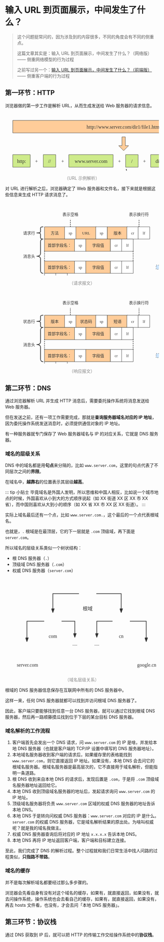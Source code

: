 # 输入 URL 到页面展示，中间发生了什么？

> 这个问题挺常问的，因为涉及到的内容很多，不同的角度会有不同的侧重点。
> 
> 这篇文章其实是：输入 URL 到页面展示，中间发生了什么？（网络版）—— 侧重网络模型的行为过程
> 
> 之前写过另一个：[输入 URL 到页面展示，中间发生了什么？（前端版）](/frontend-knowledge/browser/browser-macro-knowledge/#输入-url-到页面展示) —— 侧重客户端的行为过程

## 第一环节：HTTP

浏览器做的第一步工作是解析 URL，从而生成发送给 Web 服务器的请求信息。

<div style="text-align: center;">
  <svg id="SvgjsSvg1006" width="777.25" height="292" xmlns="http://www.w3.org/2000/svg" version="1.1" xmlns:xlink="http://www.w3.org/1999/xlink" xmlns:svgjs="http://svgjs.com/svgjs"><defs id="SvgjsDefs1007"></defs><g id="SvgjsG1008" transform="translate(25,25)"><path id="SvgjsPath1009" d="M 0 0L 727 0L 727 41L 0 41Z" stroke="rgba(50,50,50,1)" stroke-width="1" fill-opacity="1" fill="#ffcc99"></path><g id="SvgjsG1010"><text id="SvgjsText1011" font-family="微软雅黑" text-anchor="middle" font-size="16px" width="707px" fill="#323232" font-weight="400" align="middle" lineHeight="125%" anchor="middle" family="微软雅黑" size="16px" weight="400" font-style="" opacity="1" y="6.5" transform="rotate(0)"><tspan id="SvgjsTspan1012" dy="20" x="363.5"><tspan id="SvgjsTspan1013" style="text-decoration:;">http://www.server.com/dir1/file1.html</tspan></tspan></text></g></g><g id="SvgjsG1014" transform="translate(25,137)"><path id="SvgjsPath1015" d="M 0 0L 57.25 0L 57.25 41L 0 41Z" stroke="rgba(50,50,50,1)" stroke-width="1" fill-opacity="1" fill="#ceeb8b"></path><g id="SvgjsG1016"><text id="SvgjsText1017" font-family="微软雅黑" text-anchor="middle" font-size="16px" width="38px" fill="#323232" font-weight="400" align="middle" lineHeight="125%" anchor="middle" family="微软雅黑" size="16px" weight="400" font-style="" opacity="1" y="6.5" transform="rotate(0)"><tspan id="SvgjsTspan1018" dy="20" x="29"><tspan id="SvgjsTspan1019" style="text-decoration:;">http:</tspan></tspan></text></g></g><g id="SvgjsG1020" transform="translate(372.25,79)"><path id="SvgjsPath1021" d="M 10.725 0L 21.775000000000002 0L 21.775000000000002 28.75L 32.5 28.75L 16.25 45L 0 28.75L 10.725 28.75L 10.725 0Z" stroke="rgba(50,50,50,1)" stroke-width="1" fill-opacity="1" fill="#ffcc99"></path><g id="SvgjsG1022"><text id="SvgjsText1023" font-family="微软雅黑" text-anchor="middle" font-size="13px" width="46px" fill="#323232" font-weight="400" align="middle" lineHeight="125%" anchor="middle" family="微软雅黑" size="13px" weight="400" font-style="" opacity="1" y="9.625" transform="rotate(0)"></text></g></g><g id="SvgjsG1024" transform="translate(125,137)"><path id="SvgjsPath1025" d="M 0 0L 41 0L 41 41L 0 41Z" stroke="rgba(50,50,50,1)" stroke-width="1" fill-opacity="1" fill="#ceeb8b"></path><g id="SvgjsG1026"><text id="SvgjsText1027" font-family="微软雅黑" text-anchor="middle" font-size="16px" width="21px" fill="#323232" font-weight="400" align="middle" lineHeight="125%" anchor="middle" family="微软雅黑" size="16px" weight="400" font-style="" opacity="1" y="6.5" transform="rotate(0)"><tspan id="SvgjsTspan1028" dy="20" x="20.5"><tspan id="SvgjsTspan1029" style="text-decoration:;">//</tspan></tspan></text></g></g><g id="SvgjsG1030" transform="translate(82.25,137)"><path id="SvgjsPath1031" d="M 0 0L 40.5 0L 40.5 41L 0 41Z" stroke="none" fill="none"></path><g id="SvgjsG1032"><text id="SvgjsText1033" font-family="微软雅黑" text-anchor="middle" font-size="16px" width="41px" fill="#323232" font-weight="400" align="middle" lineHeight="125%" anchor="middle" family="微软雅黑" size="16px" weight="400" font-style="" opacity="1" y="6.5" transform="rotate(0)"><tspan id="SvgjsTspan1034" dy="20" x="20.5"><tspan id="SvgjsTspan1035" style="text-decoration:;">+</tspan></tspan></text></g></g><g id="SvgjsG1036" transform="translate(168.25,137)"><path id="SvgjsPath1037" d="M 0 0L 40.5 0L 40.5 41L 0 41Z" stroke="none" fill="none"></path><g id="SvgjsG1038"><text id="SvgjsText1039" font-family="微软雅黑" text-anchor="middle" font-size="16px" width="41px" fill="#323232" font-weight="400" align="middle" lineHeight="125%" anchor="middle" family="微软雅黑" size="16px" weight="400" font-style="" opacity="1" y="6.5" transform="rotate(0)"><tspan id="SvgjsTspan1040" dy="20" x="20.5"><tspan id="SvgjsTspan1041" style="text-decoration:;">+</tspan></tspan></text></g></g><g id="SvgjsG1042" transform="translate(208.75,137)"><path id="SvgjsPath1043" d="M 0 0L 145.25 0L 145.25 41L 0 41Z" stroke="rgba(50,50,50,1)" stroke-width="1" fill-opacity="1" fill="#ceeb8b"></path><g id="SvgjsG1044"><text id="SvgjsText1045" font-family="微软雅黑" text-anchor="middle" font-size="16px" width="126px" fill="#323232" font-weight="400" align="middle" lineHeight="125%" anchor="middle" family="微软雅黑" size="16px" weight="400" font-style="" opacity="1" y="6.5" transform="rotate(0)"><tspan id="SvgjsTspan1046" dy="20" x="73"><tspan id="SvgjsTspan1047" style="text-decoration:;">www.server.com</tspan></tspan></text></g></g><g id="SvgjsG1048" transform="translate(354.25,137)"><path id="SvgjsPath1049" d="M 0 0L 40.5 0L 40.5 41L 0 41Z" stroke="none" fill="none"></path><g id="SvgjsG1050"><text id="SvgjsText1051" font-family="微软雅黑" text-anchor="middle" font-size="16px" width="41px" fill="#323232" font-weight="400" align="middle" lineHeight="125%" anchor="middle" family="微软雅黑" size="16px" weight="400" font-style="" opacity="1" y="6.5" transform="rotate(0)"><tspan id="SvgjsTspan1052" dy="20" x="20.5"><tspan id="SvgjsTspan1053" style="text-decoration:;">+</tspan></tspan></text></g></g><g id="SvgjsG1054" transform="translate(395,137)"><path id="SvgjsPath1055" d="M 0 0L 41 0L 41 41L 0 41Z" stroke="rgba(50,50,50,1)" stroke-width="1" fill-opacity="1" fill="#ceeb8b"></path><g id="SvgjsG1056"><text id="SvgjsText1057" font-family="微软雅黑" text-anchor="middle" font-size="16px" width="21px" fill="#323232" font-weight="400" align="middle" lineHeight="125%" anchor="middle" family="微软雅黑" size="16px" weight="400" font-style="" opacity="1" y="6.5" transform="rotate(0)"><tspan id="SvgjsTspan1058" dy="20" x="20.5"><tspan id="SvgjsTspan1059" style="text-decoration:;">/</tspan></tspan></text></g></g><g id="SvgjsG1060" transform="translate(436.25,137)"><path id="SvgjsPath1061" d="M 0 0L 40.5 0L 40.5 41L 0 41Z" stroke="none" fill="none"></path><g id="SvgjsG1062"><text id="SvgjsText1063" font-family="微软雅黑" text-anchor="middle" font-size="16px" width="41px" fill="#323232" font-weight="400" align="middle" lineHeight="125%" anchor="middle" family="微软雅黑" size="16px" weight="400" font-style="" opacity="1" y="6.5" transform="rotate(0)"><tspan id="SvgjsTspan1064" dy="20" x="20.5"><tspan id="SvgjsTspan1065" style="text-decoration:;">+</tspan></tspan></text></g></g><g id="SvgjsG1066" transform="translate(477,137)"><path id="SvgjsPath1067" d="M 0 0L 57.25 0L 57.25 41L 0 41Z" stroke="rgba(50,50,50,1)" stroke-width="1" fill-opacity="1" fill="#ceeb8b"></path><g id="SvgjsG1068"><text id="SvgjsText1069" font-family="微软雅黑" text-anchor="middle" font-size="16px" width="38px" fill="#323232" font-weight="400" align="middle" lineHeight="125%" anchor="middle" family="微软雅黑" size="16px" weight="400" font-style="" opacity="1" y="6.5" transform="rotate(0)"><tspan id="SvgjsTspan1070" dy="20" x="29"><tspan id="SvgjsTspan1071" style="text-decoration:;">dir1</tspan></tspan></text></g></g><g id="SvgjsG1072" transform="translate(534.5,137)"><path id="SvgjsPath1073" d="M 0 0L 40.5 0L 40.5 41L 0 41Z" stroke="none" fill="none"></path><g id="SvgjsG1074"><text id="SvgjsText1075" font-family="微软雅黑" text-anchor="middle" font-size="16px" width="41px" fill="#323232" font-weight="400" align="middle" lineHeight="125%" anchor="middle" family="微软雅黑" size="16px" weight="400" font-style="" opacity="1" y="6.5" transform="rotate(0)"><tspan id="SvgjsTspan1076" dy="20" x="20.5"><tspan id="SvgjsTspan1077" style="text-decoration:;">+</tspan></tspan></text></g></g><g id="SvgjsG1078" transform="translate(575.25,137)"><path id="SvgjsPath1079" d="M 0 0L 41 0L 41 41L 0 41Z" stroke="rgba(50,50,50,1)" stroke-width="1" fill-opacity="1" fill="#ceeb8b"></path><g id="SvgjsG1080"><text id="SvgjsText1081" font-family="微软雅黑" text-anchor="middle" font-size="16px" width="21px" fill="#323232" font-weight="400" align="middle" lineHeight="125%" anchor="middle" family="微软雅黑" size="16px" weight="400" font-style="" opacity="1" y="6.5" transform="rotate(0)"><tspan id="SvgjsTspan1082" dy="20" x="20.5"><tspan id="SvgjsTspan1083" style="text-decoration:;">/</tspan></tspan></text></g></g><g id="SvgjsG1084" transform="translate(616.5,137)"><path id="SvgjsPath1085" d="M 0 0L 40.5 0L 40.5 41L 0 41Z" stroke="none" fill="none"></path><g id="SvgjsG1086"><text id="SvgjsText1087" font-family="微软雅黑" text-anchor="middle" font-size="16px" width="41px" fill="#323232" font-weight="400" align="middle" lineHeight="125%" anchor="middle" family="微软雅黑" size="16px" weight="400" font-style="" opacity="1" y="6.5" transform="rotate(0)"><tspan id="SvgjsTspan1088" dy="20" x="20.5"><tspan id="SvgjsTspan1089" style="text-decoration:;">+</tspan></tspan></text></g></g><g id="SvgjsG1090" transform="translate(657.25,137)"><path id="SvgjsPath1091" d="M 0 0L 94.75 0L 94.75 41L 0 41Z" stroke="rgba(50,50,50,1)" stroke-width="1" fill-opacity="1" fill="#ceeb8b"></path><g id="SvgjsG1092"><text id="SvgjsText1093" font-family="微软雅黑" text-anchor="middle" font-size="16px" width="75px" fill="#323232" font-weight="400" align="middle" lineHeight="125%" anchor="middle" family="微软雅黑" size="16px" weight="400" font-style="" opacity="1" y="6.5" transform="rotate(0)"><tspan id="SvgjsTspan1094" dy="20" x="47.5"><tspan id="SvgjsTspan1095" style="text-decoration:;">file1.html</tspan></tspan></text></g></g><g id="SvgjsG1096" transform="matrix(6.123233995736766e-17,1,-1,6.123233995736766e-17,752,184)"><path id="SvgjsPath1097" d="M 0 355Q 8.3 355 8.3 346L 8.3 186.5Q 8.3 177.5 22 177.5Q 8.3 177.5 8.3 168.5L 8.3 9Q 8.3 0 0 0" stroke="rgba(50,50,50,1)" stroke-width="2" fill="none"></path><path id="SvgjsPath1098" d="M 0 0L 83 0L 83 355L 0 355Z" stroke="none" fill="none"></path><g id="SvgjsG1099"><text id="SvgjsText1100" font-family="微软雅黑" text-anchor="start" font-size="13px" width="56px" fill="#323232" font-weight="400" align="middle" lineHeight="125%" anchor="start" family="微软雅黑" size="13px" weight="400" font-style="" opacity="1" y="166.875" transform="rotate(0)"></text></g></g><g id="SvgjsG1101" transform="translate(466,201)"><path id="SvgjsPath1102" d="M 0 0L 218 0L 218 45L 0 45Z" stroke="none" fill="none"></path><g id="SvgjsG1103"><text id="SvgjsText1104" font-family="微软雅黑" text-anchor="middle" font-size="16px" width="218px" fill="#323232" font-weight="400" align="middle" lineHeight="125%" anchor="middle" family="微软雅黑" size="16px" weight="400" font-style="" opacity="1" y="8.5" transform="rotate(0)"><tspan id="SvgjsTspan1105" dy="20" x="109"><tspan id="SvgjsTspan1106" style="text-decoration:;">表示数据源（文件）的路径名</tspan></tspan></text></g></g></svg>
  <p style="text-align: center; color: #888;">（URL 示例解析）</p>
</div>

对 URL 进行解析之后，浏览器确定了 Web 服务器和文件名，接下来就是根据这些信息来生成 HTTP 请求消息了。

<div style="text-align: center;">
  <svg id="SvgjsSvg1107" width="834" height="398" xmlns="http://www.w3.org/2000/svg" version="1.1" xmlns:xlink="http://www.w3.org/1999/xlink" xmlns:svgjs="http://svgjs.com/svgjs"><defs id="SvgjsDefs1108"></defs><g id="SvgjsG1109" transform="translate(129,82)"><path id="SvgjsPath1110" d="M 0 0L 67 0L 67 40L 0 40Z" stroke="rgba(50,50,50,1)" stroke-width="1" fill-opacity="1" fill="#ffcc99"></path><g id="SvgjsG1111"><text id="SvgjsText1112" font-family="微软雅黑" text-anchor="middle" font-size="13px" width="47px" fill="#323232" font-weight="400" align="middle" lineHeight="125%" anchor="middle" family="微软雅黑" size="13px" weight="400" font-style="" opacity="1" y="9.375" transform="rotate(0)"><tspan id="SvgjsTspan1113" dy="16" x="33.5"><tspan id="SvgjsTspan1114" style="text-decoration:;">方法</tspan></tspan></text></g></g><g id="SvgjsG1115" transform="translate(195,82)"><path id="SvgjsPath1116" d="M 0 0L 38 0L 38 40L 0 40Z" stroke="rgba(50,50,50,1)" stroke-width="1" fill-opacity="1" fill="#ffffff"></path><g id="SvgjsG1117"><text id="SvgjsText1118" font-family="微软雅黑" text-anchor="middle" font-size="13px" width="18px" fill="#323232" font-weight="400" align="middle" lineHeight="125%" anchor="middle" family="微软雅黑" size="13px" weight="400" font-style="" opacity="1" y="9.375" transform="rotate(0)"><tspan id="SvgjsTspan1119" dy="16" x="19"><tspan id="SvgjsTspan1120" style="text-decoration:;">sp</tspan></tspan></text></g></g><g id="SvgjsG1121" transform="translate(232,82)"><path id="SvgjsPath1122" d="M 0 0L 67 0L 67 40L 0 40Z" stroke="rgba(50,50,50,1)" stroke-width="1" fill-opacity="1" fill="#ffcc99"></path><g id="SvgjsG1123"><text id="SvgjsText1124" font-family="微软雅黑" text-anchor="middle" font-size="13px" width="47px" fill="#323232" font-weight="400" align="middle" lineHeight="125%" anchor="middle" family="微软雅黑" size="13px" weight="400" font-style="" opacity="1" y="9.375" transform="rotate(0)"><tspan id="SvgjsTspan1125" dy="16" x="33.5"><tspan id="SvgjsTspan1126" style="text-decoration:;">URL</tspan></tspan></text></g></g><g id="SvgjsG1127" transform="translate(297,82)"><path id="SvgjsPath1128" d="M 0 0L 38 0L 38 40L 0 40Z" stroke="rgba(50,50,50,1)" stroke-width="1" fill-opacity="1" fill="#ffffff"></path><g id="SvgjsG1129"><text id="SvgjsText1130" font-family="微软雅黑" text-anchor="middle" font-size="13px" width="18px" fill="#323232" font-weight="400" align="middle" lineHeight="125%" anchor="middle" family="微软雅黑" size="13px" weight="400" font-style="" opacity="1" y="9.375" transform="rotate(0)"><tspan id="SvgjsTspan1131" dy="16" x="19"><tspan id="SvgjsTspan1132" style="text-decoration:;">sp</tspan></tspan></text></g></g><g id="SvgjsG1133" transform="translate(335,82)"><path id="SvgjsPath1134" d="M 0 0L 67 0L 67 40L 0 40Z" stroke="rgba(50,50,50,1)" stroke-width="1" fill-opacity="1" fill="#ffcc99"></path><g id="SvgjsG1135"><text id="SvgjsText1136" font-family="微软雅黑" text-anchor="middle" font-size="13px" width="47px" fill="#323232" font-weight="400" align="middle" lineHeight="125%" anchor="middle" family="微软雅黑" size="13px" weight="400" font-style="" opacity="1" y="9.375" transform="rotate(0)"><tspan id="SvgjsTspan1137" dy="16" x="33.5"><tspan id="SvgjsTspan1138" style="text-decoration:;">版本</tspan></tspan></text></g></g><g id="SvgjsG1139" transform="translate(399,82)"><path id="SvgjsPath1140" d="M 0 0L 38 0L 38 40L 0 40Z" stroke="rgba(50,50,50,1)" stroke-width="1" fill-opacity="1" fill="#ffffff"></path><g id="SvgjsG1141"><text id="SvgjsText1142" font-family="微软雅黑" text-anchor="middle" font-size="13px" width="18px" fill="#323232" font-weight="400" align="middle" lineHeight="125%" anchor="middle" family="微软雅黑" size="13px" weight="400" font-style="" opacity="1" y="9.375" transform="rotate(0)"><tspan id="SvgjsTspan1143" dy="16" x="19"><tspan id="SvgjsTspan1144" style="text-decoration:;">cr</tspan></tspan></text></g></g><g id="SvgjsG1145" transform="translate(436,82)"><path id="SvgjsPath1146" d="M 0 0L 38 0L 38 40L 0 40Z" stroke="rgba(50,50,50,1)" stroke-width="1" fill-opacity="1" fill="#ffffff"></path><g id="SvgjsG1147"><text id="SvgjsText1148" font-family="微软雅黑" text-anchor="middle" font-size="13px" width="18px" fill="#323232" font-weight="400" align="middle" lineHeight="125%" anchor="middle" family="微软雅黑" size="13px" weight="400" font-style="" opacity="1" y="9.375" transform="rotate(0)"><tspan id="SvgjsTspan1149" dy="16" x="19"><tspan id="SvgjsTspan1150" style="text-decoration:;">lf</tspan></tspan></text></g></g><g id="SvgjsG1151" transform="translate(177.5,25)"><path id="SvgjsPath1152" d="M 0 0L 73 0L 73 31L 0 31Z" stroke="none" fill="none"></path><g id="SvgjsG1153"><text id="SvgjsText1154" font-family="微软雅黑" text-anchor="middle" font-size="13px" width="73px" fill="#323232" font-weight="400" align="middle" lineHeight="125%" anchor="middle" family="微软雅黑" size="13px" weight="400" font-style="" opacity="1" y="4.875" transform="rotate(0)"><tspan id="SvgjsTspan1155" dy="16" x="36.5"><tspan id="SvgjsTspan1156" style="text-decoration:;">表示空格</tspan></tspan></text></g></g><g id="SvgjsG1157"><path id="SvgjsPath1158" d="M214 81.5L214 69L214 69L214 57" stroke-dasharray="3,3" stroke="#323232" stroke-width="2" fill="none"></path></g><g id="SvgjsG1159" transform="translate(402,25)"><path id="SvgjsPath1160" d="M 0 0L 73 0L 73 31L 0 31Z" stroke="none" fill="none"></path><g id="SvgjsG1161"><text id="SvgjsText1162" font-family="微软雅黑" text-anchor="middle" font-size="13px" width="73px" fill="#323232" font-weight="400" align="middle" lineHeight="125%" anchor="middle" family="微软雅黑" size="13px" weight="400" font-style="" opacity="1" y="4.875" transform="rotate(0)"><tspan id="SvgjsTspan1163" dy="16" x="36.5"><tspan id="SvgjsTspan1164" style="text-decoration:;">表示换行符</tspan></tspan></text></g></g><g id="SvgjsG1165"><path id="SvgjsPath1166" d="M438.86788218175525 81.59576022144496L438.86788218175525 69.04788011072247L438.86788218175525 69.04788011072247L438.86788218175525 57" stroke-dasharray="3,3" stroke="#323232" stroke-width="2" fill="none"></path></g><g id="SvgjsG1167" transform="translate(129,122)"><path id="SvgjsPath1168" d="M 0 0L 99 0L 99 40L 0 40Z" stroke="rgba(50,50,50,1)" stroke-width="1" fill-opacity="1" fill="#ffcc99"></path><g id="SvgjsG1169"><text id="SvgjsText1170" font-family="微软雅黑" text-anchor="middle" font-size="13px" width="79px" fill="#323232" font-weight="400" align="middle" lineHeight="125%" anchor="middle" family="微软雅黑" size="13px" weight="400" font-style="" opacity="1" y="9.375" transform="rotate(0)"><tspan id="SvgjsTspan1171" dy="16" x="49.5"><tspan id="SvgjsTspan1172" style="text-decoration:;">首部字段名：</tspan></tspan></text></g></g><g id="SvgjsG1173" transform="translate(227.5,122)"><path id="SvgjsPath1174" d="M 0 0L 38 0L 38 40L 0 40Z" stroke="rgba(50,50,50,1)" stroke-width="1" fill-opacity="1" fill="#ffffff"></path><g id="SvgjsG1175"><text id="SvgjsText1176" font-family="微软雅黑" text-anchor="middle" font-size="13px" width="18px" fill="#323232" font-weight="400" align="middle" lineHeight="125%" anchor="middle" family="微软雅黑" size="13px" weight="400" font-style="" opacity="1" y="9.375" transform="rotate(0)"><tspan id="SvgjsTspan1177" dy="16" x="19"><tspan id="SvgjsTspan1178" style="text-decoration:;">sp</tspan></tspan></text></g></g><g id="SvgjsG1179" transform="translate(264.5,122)"><path id="SvgjsPath1180" d="M 0 0L 80.5 0L 80.5 40L 0 40Z" stroke="rgba(50,50,50,1)" stroke-width="1" fill-opacity="1" fill="#ffcc99"></path><g id="SvgjsG1181"><text id="SvgjsText1182" font-family="微软雅黑" text-anchor="middle" font-size="13px" width="61px" fill="#323232" font-weight="400" align="middle" lineHeight="125%" anchor="middle" family="微软雅黑" size="13px" weight="400" font-style="" opacity="1" y="9.375" transform="rotate(0)"><tspan id="SvgjsTspan1183" dy="16" x="40.5"><tspan id="SvgjsTspan1184" style="text-decoration:;">字段值</tspan></tspan></text></g></g><g id="SvgjsG1185" transform="translate(345,122)"><path id="SvgjsPath1186" d="M 0 0L 38 0L 38 40L 0 40Z" stroke="rgba(50,50,50,1)" stroke-width="1" fill-opacity="1" fill="#ffffff"></path><g id="SvgjsG1187"><text id="SvgjsText1188" font-family="微软雅黑" text-anchor="middle" font-size="13px" width="18px" fill="#323232" font-weight="400" align="middle" lineHeight="125%" anchor="middle" family="微软雅黑" size="13px" weight="400" font-style="" opacity="1" y="9.375" transform="rotate(0)"><tspan id="SvgjsTspan1189" dy="16" x="19"><tspan id="SvgjsTspan1190" style="text-decoration:;">cr</tspan></tspan></text></g></g><g id="SvgjsG1191" transform="translate(382,122)"><path id="SvgjsPath1192" d="M 0 0L 38 0L 38 40L 0 40Z" stroke="rgba(50,50,50,1)" stroke-width="1" fill-opacity="1" fill="#ffffff"></path><g id="SvgjsG1193"><text id="SvgjsText1194" font-family="微软雅黑" text-anchor="middle" font-size="13px" width="18px" fill="#323232" font-weight="400" align="middle" lineHeight="125%" anchor="middle" family="微软雅黑" size="13px" weight="400" font-style="" opacity="1" y="9.375" transform="rotate(0)"><tspan id="SvgjsTspan1195" dy="16" x="19"><tspan id="SvgjsTspan1196" style="text-decoration:;">lf</tspan></tspan></text></g></g><g id="SvgjsG1197" transform="translate(129,194)"><path id="SvgjsPath1198" d="M 0 0L 99 0L 99 40L 0 40Z" stroke="rgba(50,50,50,1)" stroke-width="1" fill-opacity="1" fill="#ffcc99"></path><g id="SvgjsG1199"><text id="SvgjsText1200" font-family="微软雅黑" text-anchor="middle" font-size="13px" width="79px" fill="#323232" font-weight="400" align="middle" lineHeight="125%" anchor="middle" family="微软雅黑" size="13px" weight="400" font-style="" opacity="1" y="9.375" transform="rotate(0)"><tspan id="SvgjsTspan1201" dy="16" x="49.5"><tspan id="SvgjsTspan1202" style="text-decoration:;">首部字段名：</tspan></tspan></text></g></g><g id="SvgjsG1203" transform="translate(227.5,194)"><path id="SvgjsPath1204" d="M 0 0L 38 0L 38 40L 0 40Z" stroke="rgba(50,50,50,1)" stroke-width="1" fill-opacity="1" fill="#ffffff"></path><g id="SvgjsG1205"><text id="SvgjsText1206" font-family="微软雅黑" text-anchor="middle" font-size="13px" width="18px" fill="#323232" font-weight="400" align="middle" lineHeight="125%" anchor="middle" family="微软雅黑" size="13px" weight="400" font-style="" opacity="1" y="9.375" transform="rotate(0)"><tspan id="SvgjsTspan1207" dy="16" x="19"><tspan id="SvgjsTspan1208" style="text-decoration:;">sp</tspan></tspan></text></g></g><g id="SvgjsG1209" transform="translate(264.5,194)"><path id="SvgjsPath1210" d="M 0 0L 80.5 0L 80.5 40L 0 40Z" stroke="rgba(50,50,50,1)" stroke-width="1" fill-opacity="1" fill="#ffcc99"></path><g id="SvgjsG1211"><text id="SvgjsText1212" font-family="微软雅黑" text-anchor="middle" font-size="13px" width="61px" fill="#323232" font-weight="400" align="middle" lineHeight="125%" anchor="middle" family="微软雅黑" size="13px" weight="400" font-style="" opacity="1" y="9.375" transform="rotate(0)"><tspan id="SvgjsTspan1213" dy="16" x="40.5"><tspan id="SvgjsTspan1214" style="text-decoration:;">字段值</tspan></tspan></text></g></g><g id="SvgjsG1215" transform="translate(345,194)"><path id="SvgjsPath1216" d="M 0 0L 38 0L 38 40L 0 40Z" stroke="rgba(50,50,50,1)" stroke-width="1" fill-opacity="1" fill="#ffffff"></path><g id="SvgjsG1217"><text id="SvgjsText1218" font-family="微软雅黑" text-anchor="middle" font-size="13px" width="18px" fill="#323232" font-weight="400" align="middle" lineHeight="125%" anchor="middle" family="微软雅黑" size="13px" weight="400" font-style="" opacity="1" y="9.375" transform="rotate(0)"><tspan id="SvgjsTspan1219" dy="16" x="19"><tspan id="SvgjsTspan1220" style="text-decoration:;">cr</tspan></tspan></text></g></g><g id="SvgjsG1221" transform="translate(382,194)"><path id="SvgjsPath1222" d="M 0 0L 38 0L 38 40L 0 40Z" stroke="rgba(50,50,50,1)" stroke-width="1" fill-opacity="1" fill="#ffffff"></path><g id="SvgjsG1223"><text id="SvgjsText1224" font-family="微软雅黑" text-anchor="middle" font-size="13px" width="18px" fill="#323232" font-weight="400" align="middle" lineHeight="125%" anchor="middle" family="微软雅黑" size="13px" weight="400" font-style="" opacity="1" y="9.375" transform="rotate(0)"><tspan id="SvgjsTspan1225" dy="16" x="19"><tspan id="SvgjsTspan1226" style="text-decoration:;">lf</tspan></tspan></text></g></g><g id="SvgjsG1227"><path id="SvgjsPath1228" d="M129.26785478522208 160.78107663889006L129.26785478522208 194.7943057454042" stroke-dasharray="3,3" stroke="#323232" stroke-width="2" fill="none"></path></g><g id="SvgjsG1229"><path id="SvgjsPath1230" d="M419.5857864376269 161.0857864376269L419.5857864376269 193.9226182617407" stroke-dasharray="3,3" stroke="#323232" stroke-width="2" fill="none"></path></g><g id="SvgjsG1231" transform="translate(129,234)"><path id="SvgjsPath1232" d="M 0 0L 38 0L 38 40L 0 40Z" stroke="rgba(50,50,50,1)" stroke-width="1" fill-opacity="1" fill="#ffffff"></path><g id="SvgjsG1233"><text id="SvgjsText1234" font-family="微软雅黑" text-anchor="middle" font-size="13px" width="18px" fill="#323232" font-weight="400" align="middle" lineHeight="125%" anchor="middle" family="微软雅黑" size="13px" weight="400" font-style="" opacity="1" y="9.375" transform="rotate(0)"><tspan id="SvgjsTspan1235" dy="16" x="19"><tspan id="SvgjsTspan1236" style="text-decoration:;">cr</tspan></tspan></text></g></g><g id="SvgjsG1237" transform="translate(166,234)"><path id="SvgjsPath1238" d="M 0 0L 38 0L 38 40L 0 40Z" stroke="rgba(50,50,50,1)" stroke-width="1" fill-opacity="1" fill="#ffffff"></path><g id="SvgjsG1239"><text id="SvgjsText1240" font-family="微软雅黑" text-anchor="middle" font-size="13px" width="18px" fill="#323232" font-weight="400" align="middle" lineHeight="125%" anchor="middle" family="微软雅黑" size="13px" weight="400" font-style="" opacity="1" y="9.375" transform="rotate(0)"><tspan id="SvgjsTspan1241" dy="16" x="19"><tspan id="SvgjsTspan1242" style="text-decoration:;">lf</tspan></tspan></text></g></g><g id="SvgjsG1243" transform="translate(129,273)"><path id="SvgjsPath1244" d="M 0 0L 345 0L 345 100L 0 100Z" stroke="rgba(50,50,50,1)" stroke-width="1" fill-opacity="1" fill="#ffcc99"></path><g id="SvgjsG1245"><text id="SvgjsText1246" font-family="微软雅黑" text-anchor="middle" font-size="13px" width="325px" fill="#323232" font-weight="400" align="middle" lineHeight="125%" anchor="middle" family="微软雅黑" size="13px" weight="400" font-style="" opacity="1" y="39.375" transform="rotate(0)"><tspan id="SvgjsTspan1247" dy="16" x="172.5"><tspan id="SvgjsTspan1248" style="text-decoration:;">数据</tspan></tspan></text></g></g><g id="SvgjsG1249" transform="translate(25,82)"><path id="SvgjsPath1250" d="M 100 0Q 91 0 91 4L 91 16Q 91 20 78 20Q 91 20 91 24L 91 36Q 91 40 100 40" stroke="rgba(50,50,50,1)" stroke-width="2" fill="none"></path><path id="SvgjsPath1251" d="M 0 0L 100 0L 100 40L 0 40Z" stroke="none" fill="none"></path><g id="SvgjsG1252"><text id="SvgjsText1253" font-family="微软雅黑" text-anchor="end" font-size="13px" width="73px" fill="#323232" font-weight="400" align="middle" lineHeight="125%" anchor="end" family="微软雅黑" size="13px" weight="400" font-style="" opacity="1" y="9.375" transform="rotate(0)"><tspan id="SvgjsTspan1254" dy="16" x="73"><tspan id="SvgjsTspan1255" style="text-decoration:;">请求行</tspan></tspan></text></g></g><g id="SvgjsG1256" transform="translate(25,122)"><path id="SvgjsPath1257" d="M 100 0Q 91 0 91 9L 91 47Q 91 56 78 56Q 91 56 91 65L 91 103Q 91 112 100 112" stroke="rgba(50,50,50,1)" stroke-width="2" fill="none"></path><path id="SvgjsPath1258" d="M 0 0L 100 0L 100 112L 0 112Z" stroke="none" fill="none"></path><g id="SvgjsG1259"><text id="SvgjsText1260" font-family="微软雅黑" text-anchor="end" font-size="13px" width="73px" fill="#323232" font-weight="400" align="middle" lineHeight="125%" anchor="end" family="微软雅黑" size="13px" weight="400" font-style="" opacity="1" y="45.375" transform="rotate(0)"><tspan id="SvgjsTspan1261" dy="16" x="73"><tspan id="SvgjsTspan1262" style="text-decoration:;">消息头</tspan></tspan></text></g></g><g id="SvgjsG1263" transform="translate(25,274)"><path id="SvgjsPath1264" d="M 100 0Q 91 0 91 9L 91 40Q 91 49 78 49Q 91 49 91 58L 91 89Q 91 98 100 98" stroke="rgba(50,50,50,1)" stroke-width="2" fill="none"></path><path id="SvgjsPath1265" d="M 0 0L 100 0L 100 98L 0 98Z" stroke="none" fill="none"></path><g id="SvgjsG1266"><text id="SvgjsText1267" font-family="微软雅黑" text-anchor="end" font-size="13px" width="73px" fill="#323232" font-weight="400" align="middle" lineHeight="125%" anchor="end" family="微软雅黑" size="13px" weight="400" font-style="" opacity="1" y="38.375" transform="rotate(0)"><tspan id="SvgjsTspan1268" dy="16" x="73"><tspan id="SvgjsTspan1269" style="text-decoration:;">消息体</tspan></tspan></text></g></g><g id="SvgjsG1270" transform="translate(495,194)"><path id="SvgjsPath1271" d="M 0 13.200000000000001L 67 13.200000000000001L 67 0L 87 20L 67 40L 67 26.8L 0 26.8L 0 13.200000000000001Z" stroke-dasharray="3,4" stroke="rgba(50,50,50,1)" stroke-width="1" fill-opacity="1" fill="#cce5ff"></path><g id="SvgjsG1272"><text id="SvgjsText1273" font-family="微软雅黑" text-anchor="middle" font-size="13px" width="87px" fill="#323232" font-weight="400" align="middle" lineHeight="125%" anchor="middle" family="微软雅黑" size="13px" weight="400" font-style="" opacity="1" y="9.375000000000002" transform="rotate(0)"></text></g></g><g id="SvgjsG1274" transform="translate(603,25)"><path id="SvgjsPath1275" d="M 0 0L 206 0L 206 347L 0 347Z" stroke="rgba(50,50,50,1)" stroke-width="1" fill-opacity="1" fill="#ffffff"></path><g id="SvgjsG1276"><text id="SvgjsText1277" font-family="微软雅黑" text-anchor="middle" font-size="13px" width="186px" fill="#323232" font-weight="400" align="middle" lineHeight="125%" anchor="middle" family="微软雅黑" size="13px" weight="400" font-style="" opacity="1" y="162.875" transform="rotate(0)"></text></g></g><g id="SvgjsG1278" transform="translate(646,46)"><path id="SvgjsPath1279" d="M 0 0L 120 0L 120 40L 0 40Z" stroke="none" fill="none"></path><g id="SvgjsG1280"><text id="SvgjsText1281" font-family="微软雅黑" text-anchor="start" font-size="13px" width="120px" fill="#323232" font-weight="400" align="middle" lineHeight="150%" anchor="start" family="微软雅黑" size="13px" weight="400" font-style="" opacity="1" y="-3.75" transform="rotate(0)"><tspan id="SvgjsTspan1282" dy="19" x="0"><tspan id="SvgjsTspan1283" style="text-decoration:;">GET 请求报文，</tspan></tspan><tspan id="SvgjsTspan1284" dy="19" x="0"><tspan id="SvgjsTspan1285" style="text-decoration:;">消息体数据为空</tspan></tspan></text></g></g><g id="SvgjsG1286" transform="translate(624.5,92)"><path id="SvgjsPath1287" d="M 0 0L 163 0L 163 57L 0 57Z" stroke="rgba(50,50,50,1)" stroke-width="1" fill-opacity="1" fill="#cce5ff"></path><g id="SvgjsG1288"><text id="SvgjsText1289" font-family="微软雅黑" text-anchor="start" font-size="13px" width="143px" fill="#323232" font-weight="400" align="middle" lineHeight="150%" anchor="start" family="微软雅黑" size="13px" weight="400" font-style="" opacity="1" y="4.75" transform="rotate(0)"><tspan id="SvgjsTspan1290" dy="19" x="10"><tspan id="SvgjsTspan1291" style="text-decoration:;">GET / HTTP/1.1</tspan></tspan><tspan id="SvgjsTspan1292" dy="19" x="10"><tspan id="SvgjsTspan1293" style="text-decoration:;">Accept: */*</tspan></tspan></text></g></g><g id="SvgjsG1294" transform="translate(651,177)"><path id="SvgjsPath1295" d="M 0 0L 120 0L 120 40L 0 40Z" stroke="none" fill="none"></path><g id="SvgjsG1296"><text id="SvgjsText1297" font-family="微软雅黑" text-anchor="start" font-size="13px" width="120px" fill="#323232" font-weight="400" align="middle" lineHeight="150%" anchor="start" family="微软雅黑" size="13px" weight="400" font-style="" opacity="1" y="5.75" transform="rotate(0)"><tspan id="SvgjsTspan1298" dy="19" x="0"><tspan id="SvgjsTspan1299" style="text-decoration:;">POST 请求报文</tspan></tspan></text></g></g><g id="SvgjsG1300" transform="translate(624.5,214)"><path id="SvgjsPath1301" d="M 0 0L 163 0L 163 134L 0 134Z" stroke="rgba(50,50,50,1)" stroke-width="1" fill-opacity="1" fill="#cce5ff"></path><g id="SvgjsG1302"><text id="SvgjsText1303" font-family="微软雅黑" text-anchor="start" font-size="13px" width="143px" fill="#323232" font-weight="400" align="middle" lineHeight="150%" anchor="start" family="微软雅黑" size="13px" weight="400" font-style="" opacity="1" y="4.25" transform="rotate(0)"><tspan id="SvgjsTspan1304" dy="19" x="10"><tspan id="SvgjsTspan1305" style="text-decoration:;">POST /login HTTP/1.1</tspan></tspan><tspan id="SvgjsTspan1306" dy="19" x="10"><tspan id="SvgjsTspan1307" style="text-decoration:;">Accept: */*</tspan></tspan><tspan id="SvgjsTspan1308" dy="19" x="10"><tspan id="SvgjsTspan1309" style="text-decoration:;">{</tspan></tspan><tspan id="SvgjsTspan1310" dy="19" x="10"><tspan id="SvgjsTspan1311" style="text-decoration:;">    "name": "admin",</tspan></tspan><tspan id="SvgjsTspan1312" dy="19" x="10"><tspan id="SvgjsTspan1313" style="text-decoration:;">    "password": "******"</tspan></tspan><tspan id="SvgjsTspan1314" dy="19" x="10"><tspan id="SvgjsTspan1315" style="text-decoration:;">}</tspan></tspan></text></g></g></svg>
  <p style="text-align: center; color: #888;">（请求报文）</p>
</div>

<div style="text-align: center;">
  <svg id="SvgjsSvg1316" width="833.5" height="398" xmlns="http://www.w3.org/2000/svg" version="1.1" xmlns:xlink="http://www.w3.org/1999/xlink" xmlns:svgjs="http://svgjs.com/svgjs"><defs id="SvgjsDefs1317"></defs><g id="SvgjsG1318" transform="translate(129,82)"><path id="SvgjsPath1319" d="M 0 0L 67 0L 67 40L 0 40Z" stroke="rgba(50,50,50,1)" stroke-width="1" fill-opacity="1" fill="#ffcc99"></path><g id="SvgjsG1320"><text id="SvgjsText1321" font-family="微软雅黑" text-anchor="middle" font-size="13px" width="47px" fill="#323232" font-weight="400" align="middle" lineHeight="125%" anchor="middle" family="微软雅黑" size="13px" weight="400" font-style="" opacity="1" y="9.375" transform="rotate(0)"><tspan id="SvgjsTspan1322" dy="16" x="33.5"><tspan id="SvgjsTspan1323" style="text-decoration:;">版本</tspan></tspan></text></g></g><g id="SvgjsG1324" transform="translate(195,82)"><path id="SvgjsPath1325" d="M 0 0L 38 0L 38 40L 0 40Z" stroke="rgba(50,50,50,1)" stroke-width="1" fill-opacity="1" fill="#ffffff"></path><g id="SvgjsG1326"><text id="SvgjsText1327" font-family="微软雅黑" text-anchor="middle" font-size="13px" width="18px" fill="#323232" font-weight="400" align="middle" lineHeight="125%" anchor="middle" family="微软雅黑" size="13px" weight="400" font-style="" opacity="1" y="9.375" transform="rotate(0)"><tspan id="SvgjsTspan1328" dy="16" x="19"><tspan id="SvgjsTspan1329" style="text-decoration:;">sp</tspan></tspan></text></g></g><g id="SvgjsG1330" transform="translate(232,82)"><path id="SvgjsPath1331" d="M 0 0L 67 0L 67 40L 0 40Z" stroke="rgba(50,50,50,1)" stroke-width="1" fill-opacity="1" fill="#ffcc99"></path><g id="SvgjsG1332"><text id="SvgjsText1333" font-family="微软雅黑" text-anchor="middle" font-size="13px" width="47px" fill="#323232" font-weight="400" align="middle" lineHeight="125%" anchor="middle" family="微软雅黑" size="13px" weight="400" font-style="" opacity="1" y="9.375" transform="rotate(0)"><tspan id="SvgjsTspan1334" dy="16" x="33.5"><tspan id="SvgjsTspan1335" style="text-decoration:;">状态码</tspan></tspan></text></g></g><g id="SvgjsG1336" transform="translate(297,82)"><path id="SvgjsPath1337" d="M 0 0L 38 0L 38 40L 0 40Z" stroke="rgba(50,50,50,1)" stroke-width="1" fill-opacity="1" fill="#ffffff"></path><g id="SvgjsG1338"><text id="SvgjsText1339" font-family="微软雅黑" text-anchor="middle" font-size="13px" width="18px" fill="#323232" font-weight="400" align="middle" lineHeight="125%" anchor="middle" family="微软雅黑" size="13px" weight="400" font-style="" opacity="1" y="9.375" transform="rotate(0)"><tspan id="SvgjsTspan1340" dy="16" x="19"><tspan id="SvgjsTspan1341" style="text-decoration:;">sp</tspan></tspan></text></g></g><g id="SvgjsG1342" transform="translate(335,82)"><path id="SvgjsPath1343" d="M 0 0L 67 0L 67 40L 0 40Z" stroke="rgba(50,50,50,1)" stroke-width="1" fill-opacity="1" fill="#ffcc99"></path><g id="SvgjsG1344"><text id="SvgjsText1345" font-family="微软雅黑" text-anchor="middle" font-size="13px" width="47px" fill="#323232" font-weight="400" align="middle" lineHeight="125%" anchor="middle" family="微软雅黑" size="13px" weight="400" font-style="" opacity="1" y="9.375" transform="rotate(0)"><tspan id="SvgjsTspan1346" dy="16" x="33.5"><tspan id="SvgjsTspan1347" style="text-decoration:;">短语</tspan></tspan></text></g></g><g id="SvgjsG1348" transform="translate(399,82)"><path id="SvgjsPath1349" d="M 0 0L 38 0L 38 40L 0 40Z" stroke="rgba(50,50,50,1)" stroke-width="1" fill-opacity="1" fill="#ffffff"></path><g id="SvgjsG1350"><text id="SvgjsText1351" font-family="微软雅黑" text-anchor="middle" font-size="13px" width="18px" fill="#323232" font-weight="400" align="middle" lineHeight="125%" anchor="middle" family="微软雅黑" size="13px" weight="400" font-style="" opacity="1" y="9.375" transform="rotate(0)"><tspan id="SvgjsTspan1352" dy="16" x="19"><tspan id="SvgjsTspan1353" style="text-decoration:;">cr</tspan></tspan></text></g></g><g id="SvgjsG1354" transform="translate(436,82)"><path id="SvgjsPath1355" d="M 0 0L 38 0L 38 40L 0 40Z" stroke="rgba(50,50,50,1)" stroke-width="1" fill-opacity="1" fill="#ffffff"></path><g id="SvgjsG1356"><text id="SvgjsText1357" font-family="微软雅黑" text-anchor="middle" font-size="13px" width="18px" fill="#323232" font-weight="400" align="middle" lineHeight="125%" anchor="middle" family="微软雅黑" size="13px" weight="400" font-style="" opacity="1" y="9.375" transform="rotate(0)"><tspan id="SvgjsTspan1358" dy="16" x="19"><tspan id="SvgjsTspan1359" style="text-decoration:;">lf</tspan></tspan></text></g></g><g id="SvgjsG1360" transform="translate(177.5,25)"><path id="SvgjsPath1361" d="M 0 0L 73 0L 73 31L 0 31Z" stroke="none" fill="none"></path><g id="SvgjsG1362"><text id="SvgjsText1363" font-family="微软雅黑" text-anchor="middle" font-size="13px" width="73px" fill="#323232" font-weight="400" align="middle" lineHeight="125%" anchor="middle" family="微软雅黑" size="13px" weight="400" font-style="" opacity="1" y="4.875" transform="rotate(0)"><tspan id="SvgjsTspan1364" dy="16" x="36.5"><tspan id="SvgjsTspan1365" style="text-decoration:;">表示空格</tspan></tspan></text></g></g><g id="SvgjsG1366"><path id="SvgjsPath1367" d="M214 81.5L214 69L214 69L214 57" stroke-dasharray="3,3" stroke="#323232" stroke-width="2" fill="none"></path></g><g id="SvgjsG1368" transform="translate(402,25)"><path id="SvgjsPath1369" d="M 0 0L 73 0L 73 31L 0 31Z" stroke="none" fill="none"></path><g id="SvgjsG1370"><text id="SvgjsText1371" font-family="微软雅黑" text-anchor="middle" font-size="13px" width="73px" fill="#323232" font-weight="400" align="middle" lineHeight="125%" anchor="middle" family="微软雅黑" size="13px" weight="400" font-style="" opacity="1" y="4.875" transform="rotate(0)"><tspan id="SvgjsTspan1372" dy="16" x="36.5"><tspan id="SvgjsTspan1373" style="text-decoration:;">表示换行符</tspan></tspan></text></g></g><g id="SvgjsG1374"><path id="SvgjsPath1375" d="M438.86788218175525 81.59576022144496L438.86788218175525 69.04788011072247L438.86788218175525 69.04788011072247L438.86788218175525 57" stroke-dasharray="3,3" stroke="#323232" stroke-width="2" fill="none"></path></g><g id="SvgjsG1376" transform="translate(129,122)"><path id="SvgjsPath1377" d="M 0 0L 99 0L 99 40L 0 40Z" stroke="rgba(50,50,50,1)" stroke-width="1" fill-opacity="1" fill="#ffcc99"></path><g id="SvgjsG1378"><text id="SvgjsText1379" font-family="微软雅黑" text-anchor="middle" font-size="13px" width="79px" fill="#323232" font-weight="400" align="middle" lineHeight="125%" anchor="middle" family="微软雅黑" size="13px" weight="400" font-style="" opacity="1" y="9.375" transform="rotate(0)"><tspan id="SvgjsTspan1380" dy="16" x="49.5"><tspan id="SvgjsTspan1381" style="text-decoration:;">首部字段名：</tspan></tspan></text></g></g><g id="SvgjsG1382" transform="translate(227.5,122)"><path id="SvgjsPath1383" d="M 0 0L 38 0L 38 40L 0 40Z" stroke="rgba(50,50,50,1)" stroke-width="1" fill-opacity="1" fill="#ffffff"></path><g id="SvgjsG1384"><text id="SvgjsText1385" font-family="微软雅黑" text-anchor="middle" font-size="13px" width="18px" fill="#323232" font-weight="400" align="middle" lineHeight="125%" anchor="middle" family="微软雅黑" size="13px" weight="400" font-style="" opacity="1" y="9.375" transform="rotate(0)"><tspan id="SvgjsTspan1386" dy="16" x="19"><tspan id="SvgjsTspan1387" style="text-decoration:;">sp</tspan></tspan></text></g></g><g id="SvgjsG1388" transform="translate(264.5,122)"><path id="SvgjsPath1389" d="M 0 0L 80.5 0L 80.5 40L 0 40Z" stroke="rgba(50,50,50,1)" stroke-width="1" fill-opacity="1" fill="#ffcc99"></path><g id="SvgjsG1390"><text id="SvgjsText1391" font-family="微软雅黑" text-anchor="middle" font-size="13px" width="61px" fill="#323232" font-weight="400" align="middle" lineHeight="125%" anchor="middle" family="微软雅黑" size="13px" weight="400" font-style="" opacity="1" y="9.375" transform="rotate(0)"><tspan id="SvgjsTspan1392" dy="16" x="40.5"><tspan id="SvgjsTspan1393" style="text-decoration:;">字段值</tspan></tspan></text></g></g><g id="SvgjsG1394" transform="translate(345,122)"><path id="SvgjsPath1395" d="M 0 0L 38 0L 38 40L 0 40Z" stroke="rgba(50,50,50,1)" stroke-width="1" fill-opacity="1" fill="#ffffff"></path><g id="SvgjsG1396"><text id="SvgjsText1397" font-family="微软雅黑" text-anchor="middle" font-size="13px" width="18px" fill="#323232" font-weight="400" align="middle" lineHeight="125%" anchor="middle" family="微软雅黑" size="13px" weight="400" font-style="" opacity="1" y="9.375" transform="rotate(0)"><tspan id="SvgjsTspan1398" dy="16" x="19"><tspan id="SvgjsTspan1399" style="text-decoration:;">cr</tspan></tspan></text></g></g><g id="SvgjsG1400" transform="translate(382,122)"><path id="SvgjsPath1401" d="M 0 0L 38 0L 38 40L 0 40Z" stroke="rgba(50,50,50,1)" stroke-width="1" fill-opacity="1" fill="#ffffff"></path><g id="SvgjsG1402"><text id="SvgjsText1403" font-family="微软雅黑" text-anchor="middle" font-size="13px" width="18px" fill="#323232" font-weight="400" align="middle" lineHeight="125%" anchor="middle" family="微软雅黑" size="13px" weight="400" font-style="" opacity="1" y="9.375" transform="rotate(0)"><tspan id="SvgjsTspan1404" dy="16" x="19"><tspan id="SvgjsTspan1405" style="text-decoration:;">lf</tspan></tspan></text></g></g><g id="SvgjsG1406" transform="translate(129,194)"><path id="SvgjsPath1407" d="M 0 0L 99 0L 99 40L 0 40Z" stroke="rgba(50,50,50,1)" stroke-width="1" fill-opacity="1" fill="#ffcc99"></path><g id="SvgjsG1408"><text id="SvgjsText1409" font-family="微软雅黑" text-anchor="middle" font-size="13px" width="79px" fill="#323232" font-weight="400" align="middle" lineHeight="125%" anchor="middle" family="微软雅黑" size="13px" weight="400" font-style="" opacity="1" y="9.375" transform="rotate(0)"><tspan id="SvgjsTspan1410" dy="16" x="49.5"><tspan id="SvgjsTspan1411" style="text-decoration:;">首部字段名：</tspan></tspan></text></g></g><g id="SvgjsG1412" transform="translate(227.5,194)"><path id="SvgjsPath1413" d="M 0 0L 38 0L 38 40L 0 40Z" stroke="rgba(50,50,50,1)" stroke-width="1" fill-opacity="1" fill="#ffffff"></path><g id="SvgjsG1414"><text id="SvgjsText1415" font-family="微软雅黑" text-anchor="middle" font-size="13px" width="18px" fill="#323232" font-weight="400" align="middle" lineHeight="125%" anchor="middle" family="微软雅黑" size="13px" weight="400" font-style="" opacity="1" y="9.375" transform="rotate(0)"><tspan id="SvgjsTspan1416" dy="16" x="19"><tspan id="SvgjsTspan1417" style="text-decoration:;">sp</tspan></tspan></text></g></g><g id="SvgjsG1418" transform="translate(264.5,194)"><path id="SvgjsPath1419" d="M 0 0L 80.5 0L 80.5 40L 0 40Z" stroke="rgba(50,50,50,1)" stroke-width="1" fill-opacity="1" fill="#ffcc99"></path><g id="SvgjsG1420"><text id="SvgjsText1421" font-family="微软雅黑" text-anchor="middle" font-size="13px" width="61px" fill="#323232" font-weight="400" align="middle" lineHeight="125%" anchor="middle" family="微软雅黑" size="13px" weight="400" font-style="" opacity="1" y="9.375" transform="rotate(0)"><tspan id="SvgjsTspan1422" dy="16" x="40.5"><tspan id="SvgjsTspan1423" style="text-decoration:;">字段值</tspan></tspan></text></g></g><g id="SvgjsG1424" transform="translate(345,194)"><path id="SvgjsPath1425" d="M 0 0L 38 0L 38 40L 0 40Z" stroke="rgba(50,50,50,1)" stroke-width="1" fill-opacity="1" fill="#ffffff"></path><g id="SvgjsG1426"><text id="SvgjsText1427" font-family="微软雅黑" text-anchor="middle" font-size="13px" width="18px" fill="#323232" font-weight="400" align="middle" lineHeight="125%" anchor="middle" family="微软雅黑" size="13px" weight="400" font-style="" opacity="1" y="9.375" transform="rotate(0)"><tspan id="SvgjsTspan1428" dy="16" x="19"><tspan id="SvgjsTspan1429" style="text-decoration:;">cr</tspan></tspan></text></g></g><g id="SvgjsG1430" transform="translate(382,194)"><path id="SvgjsPath1431" d="M 0 0L 38 0L 38 40L 0 40Z" stroke="rgba(50,50,50,1)" stroke-width="1" fill-opacity="1" fill="#ffffff"></path><g id="SvgjsG1432"><text id="SvgjsText1433" font-family="微软雅黑" text-anchor="middle" font-size="13px" width="18px" fill="#323232" font-weight="400" align="middle" lineHeight="125%" anchor="middle" family="微软雅黑" size="13px" weight="400" font-style="" opacity="1" y="9.375" transform="rotate(0)"><tspan id="SvgjsTspan1434" dy="16" x="19"><tspan id="SvgjsTspan1435" style="text-decoration:;">lf</tspan></tspan></text></g></g><g id="SvgjsG1436"><path id="SvgjsPath1437" d="M129.26785478522208 160.78107663889006L129.26785478522208 194.7943057454042" stroke-dasharray="3,3" stroke="#323232" stroke-width="2" fill="none"></path></g><g id="SvgjsG1438"><path id="SvgjsPath1439" d="M419.5857864376269 161.0857864376269L419.5857864376269 193.9226182617407" stroke-dasharray="3,3" stroke="#323232" stroke-width="2" fill="none"></path></g><g id="SvgjsG1440" transform="translate(129,234)"><path id="SvgjsPath1441" d="M 0 0L 38 0L 38 40L 0 40Z" stroke="rgba(50,50,50,1)" stroke-width="1" fill-opacity="1" fill="#ffffff"></path><g id="SvgjsG1442"><text id="SvgjsText1443" font-family="微软雅黑" text-anchor="middle" font-size="13px" width="18px" fill="#323232" font-weight="400" align="middle" lineHeight="125%" anchor="middle" family="微软雅黑" size="13px" weight="400" font-style="" opacity="1" y="9.375" transform="rotate(0)"><tspan id="SvgjsTspan1444" dy="16" x="19"><tspan id="SvgjsTspan1445" style="text-decoration:;">cr</tspan></tspan></text></g></g><g id="SvgjsG1446" transform="translate(166,234)"><path id="SvgjsPath1447" d="M 0 0L 38 0L 38 40L 0 40Z" stroke="rgba(50,50,50,1)" stroke-width="1" fill-opacity="1" fill="#ffffff"></path><g id="SvgjsG1448"><text id="SvgjsText1449" font-family="微软雅黑" text-anchor="middle" font-size="13px" width="18px" fill="#323232" font-weight="400" align="middle" lineHeight="125%" anchor="middle" family="微软雅黑" size="13px" weight="400" font-style="" opacity="1" y="9.375" transform="rotate(0)"><tspan id="SvgjsTspan1450" dy="16" x="19"><tspan id="SvgjsTspan1451" style="text-decoration:;">lf</tspan></tspan></text></g></g><g id="SvgjsG1452" transform="translate(129,273)"><path id="SvgjsPath1453" d="M 0 0L 345 0L 345 100L 0 100Z" stroke="rgba(50,50,50,1)" stroke-width="1" fill-opacity="1" fill="#ffcc99"></path><g id="SvgjsG1454"><text id="SvgjsText1455" font-family="微软雅黑" text-anchor="middle" font-size="13px" width="325px" fill="#323232" font-weight="400" align="middle" lineHeight="125%" anchor="middle" family="微软雅黑" size="13px" weight="400" font-style="" opacity="1" y="39.375" transform="rotate(0)"><tspan id="SvgjsTspan1456" dy="16" x="172.5"><tspan id="SvgjsTspan1457" style="text-decoration:;">数据</tspan></tspan></text></g></g><g id="SvgjsG1458" transform="translate(25,82)"><path id="SvgjsPath1459" d="M 100 0Q 91 0 91 4L 91 16Q 91 20 78 20Q 91 20 91 24L 91 36Q 91 40 100 40" stroke="rgba(50,50,50,1)" stroke-width="2" fill="none"></path><path id="SvgjsPath1460" d="M 0 0L 100 0L 100 40L 0 40Z" stroke="none" fill="none"></path><g id="SvgjsG1461"><text id="SvgjsText1462" font-family="微软雅黑" text-anchor="end" font-size="13px" width="73px" fill="#323232" font-weight="400" align="middle" lineHeight="125%" anchor="end" family="微软雅黑" size="13px" weight="400" font-style="" opacity="1" y="9.375" transform="rotate(0)"><tspan id="SvgjsTspan1463" dy="16" x="73"><tspan id="SvgjsTspan1464" style="text-decoration:;">状态行</tspan></tspan></text></g></g><g id="SvgjsG1465" transform="translate(25,122)"><path id="SvgjsPath1466" d="M 100 0Q 91 0 91 9L 91 47Q 91 56 78 56Q 91 56 91 65L 91 103Q 91 112 100 112" stroke="rgba(50,50,50,1)" stroke-width="2" fill="none"></path><path id="SvgjsPath1467" d="M 0 0L 100 0L 100 112L 0 112Z" stroke="none" fill="none"></path><g id="SvgjsG1468"><text id="SvgjsText1469" font-family="微软雅黑" text-anchor="end" font-size="13px" width="73px" fill="#323232" font-weight="400" align="middle" lineHeight="125%" anchor="end" family="微软雅黑" size="13px" weight="400" font-style="" opacity="1" y="45.375" transform="rotate(0)"><tspan id="SvgjsTspan1470" dy="16" x="73"><tspan id="SvgjsTspan1471" style="text-decoration:;">消息头</tspan></tspan></text></g></g><g id="SvgjsG1472" transform="translate(25,274)"><path id="SvgjsPath1473" d="M 100 0Q 91 0 91 9L 91 40Q 91 49 78 49Q 91 49 91 58L 91 89Q 91 98 100 98" stroke="rgba(50,50,50,1)" stroke-width="2" fill="none"></path><path id="SvgjsPath1474" d="M 0 0L 100 0L 100 98L 0 98Z" stroke="none" fill="none"></path><g id="SvgjsG1475"><text id="SvgjsText1476" font-family="微软雅黑" text-anchor="end" font-size="13px" width="73px" fill="#323232" font-weight="400" align="middle" lineHeight="125%" anchor="end" family="微软雅黑" size="13px" weight="400" font-style="" opacity="1" y="38.375" transform="rotate(0)"><tspan id="SvgjsTspan1477" dy="16" x="73"><tspan id="SvgjsTspan1478" style="text-decoration:;">消息体</tspan></tspan></text></g></g><g id="SvgjsG1479" transform="translate(495,194)"><path id="SvgjsPath1480" d="M 0 13.200000000000001L 67 13.200000000000001L 67 0L 87 20L 67 40L 67 26.8L 0 26.8L 0 13.200000000000001Z" stroke-dasharray="3,4" stroke="rgba(50,50,50,1)" stroke-width="1" fill-opacity="1" fill="#cce5ff"></path><g id="SvgjsG1481"><text id="SvgjsText1482" font-family="微软雅黑" text-anchor="middle" font-size="13px" width="87px" fill="#323232" font-weight="400" align="middle" lineHeight="125%" anchor="middle" family="微软雅黑" size="13px" weight="400" font-style="" opacity="1" y="9.375000000000002" transform="rotate(0)"></text></g></g><g id="SvgjsG1483" transform="translate(616.5,117.5)"><path id="SvgjsPath1484" d="M 0 0L 191.5 0L 191.5 193L 0 193Z" stroke="rgba(50,50,50,1)" stroke-width="1" fill-opacity="1" fill="#cce5ff"></path><g id="SvgjsG1485"><text id="SvgjsText1486" font-family="微软雅黑" text-anchor="start" font-size="13px" width="172px" fill="#323232" font-weight="400" align="middle" lineHeight="150%" anchor="start" family="微软雅黑" size="13px" weight="400" font-style="" opacity="1" y="23.75" transform="rotate(0)"><tspan id="SvgjsTspan1487" dy="19" x="10"><tspan id="SvgjsTspan1488" style="text-decoration:;">HTTP/1.1 200 OK</tspan></tspan><tspan id="SvgjsTspan1489" dy="19" x="10"><tspan id="SvgjsTspan1490" style="text-decoration:;">Content-Length: 1024</tspan></tspan><tspan id="SvgjsTspan1491" dy="19" x="10"><tspan id="SvgjsTspan1492" style="text-decoration:;">Content-Type: text/html</tspan></tspan><tspan id="SvgjsTspan1493" dy="19" x="10"><tspan id="SvgjsTspan1494" style="text-decoration:;"> </tspan></tspan><tspan id="SvgjsTspan1495" dy="19" x="10"><tspan id="SvgjsTspan1496" style="text-decoration:;">&lt;html&gt;</tspan></tspan><tspan id="SvgjsTspan1497" dy="19" x="10"><tspan id="SvgjsTspan1498" style="text-decoration:;">...</tspan></tspan><tspan id="SvgjsTspan1499" dy="19" x="10"><tspan id="SvgjsTspan1500" style="text-decoration:;">&lt;/html&gt;</tspan></tspan></text></g></g></svg>
  <p style="text-align: center; color: #888;">（响应报文）</p>
</div>

## 第二环节：DNS

通过浏览器解析 URL 并生成 HTTP 消息后，需要委托操作系统将消息发送给 Web 服务器。

但在发送之前，还有一项工作需要完成，那就是**查询服务器域名对应的 IP 地址**，因为委托操作系统发送消息时，必须提供通信对象的 IP 地址。

有一种服务器就专门保存了 Web 服务器域名与 IP 的对应关系，它就是 DNS 服务器。

### 域名的层级关系

DNS 中的域名都是用**句点**来分隔的，比如 `www.server.com`，这里的句点代表了不同层次之间的**界限**。

在域名中，**越靠右**的位置表示其层级**越高**。

::: tip 小贴士
毕竟域名是外国人发明，所以思维和中国人相反，比如说一个城市地点的时候，外国喜欢从小到大的方式顺序说起（如 XX 街道 XX 区 XX 市 XX 省），而中国则喜欢从大到小的顺序（如 XX 省 XX 市 XX 区 XX 街道）。
:::

实际上域名最后还有一个点，比如 `www.server.com.`，这个最后的一个点代表根域名。

也就是，`.` 根域是在最顶层，它的下一层就是 `.com` 顶级域，再下面是 `server.com`。

所以域名的层级关系类似一个树状结构：

* 根 DNS 服务器（`.`）
* 顶级域 DNS 服务器（`.com`）
* 权威 DNS 服务器（`server.com`）

<div style="text-align: center;">
  <svg id="SvgjsSvg1501" width="537" height="329" xmlns="http://www.w3.org/2000/svg" version="1.1" xmlns:xlink="http://www.w3.org/1999/xlink" xmlns:svgjs="http://svgjs.com/svgjs"><defs id="SvgjsDefs1502"><pattern id="SvgjsPattern1505" x="0" y="0" width="55" height="55" patternUnits="userSpaceOnUse"><image id="SvgjsImage1506" xlink:href="https://iconsapi.com/5ee27816e4b0b788a934aa1e.svg" width="55" height="55" preserveAspectRatio="none" crossOrigin="anonymous" x="0" y="0"></image></pattern><pattern id="SvgjsPattern1515" x="0" y="0" width="55" height="55" patternUnits="userSpaceOnUse"><image id="SvgjsImage1516" xlink:href="https://iconsapi.com/5ee27816e4b0b788a934aa1e.svg" width="55" height="55" preserveAspectRatio="none" crossOrigin="anonymous" x="0" y="0"></image></pattern><pattern id="SvgjsPattern1525" x="0" y="0" width="55" height="55" patternUnits="userSpaceOnUse"><image id="SvgjsImage1526" xlink:href="https://iconsapi.com/5ee27816e4b0b788a934aa1e.svg" width="55" height="55" preserveAspectRatio="none" crossOrigin="anonymous" x="0" y="0"></image></pattern><marker id="SvgjsMarker1535" markerWidth="14" markerHeight="10" refX="10" refY="5" viewBox="0 0 14 10" orient="auto" markerUnits="userSpaceOnUse" stroke-dasharray="0,0"><path id="SvgjsPath1536" d="M0,0 L14,5 L0,10 L0,0" fill="#323232" stroke="#323232" stroke-width="1"></path></marker><marker id="SvgjsMarker1539" markerWidth="14" markerHeight="10" refX="10" refY="5" viewBox="0 0 14 10" orient="auto" markerUnits="userSpaceOnUse" stroke-dasharray="0,0"><path id="SvgjsPath1540" d="M0,0 L14,5 L0,10 L0,0" fill="#323232" stroke="#323232" stroke-width="1"></path></marker><pattern id="SvgjsPattern1543" x="0" y="0" width="55" height="55" patternUnits="userSpaceOnUse"><image id="SvgjsImage1544" xlink:href="https://iconsapi.com/5ee27816e4b0b788a934aa1e.svg" width="55" height="55" preserveAspectRatio="none" crossOrigin="anonymous" x="0" y="0"></image></pattern><marker id="SvgjsMarker1553" markerWidth="14" markerHeight="10" refX="10" refY="5" viewBox="0 0 14 10" orient="auto" markerUnits="userSpaceOnUse" stroke-dasharray="0,0"><path id="SvgjsPath1554" d="M0,0 L14,5 L0,10 L0,0" fill="#323232" stroke="#323232" stroke-width="1"></path></marker><pattern id="SvgjsPattern1557" x="0" y="0" width="55" height="55" patternUnits="userSpaceOnUse"><image id="SvgjsImage1558" xlink:href="https://iconsapi.com/5ee27816e4b0b788a934aa1e.svg" width="55" height="55" preserveAspectRatio="none" crossOrigin="anonymous" x="0" y="0"></image></pattern><marker id="SvgjsMarker1567" markerWidth="14" markerHeight="10" refX="10" refY="5" viewBox="0 0 14 10" orient="auto" markerUnits="userSpaceOnUse" stroke-dasharray="0,0"><path id="SvgjsPath1568" d="M0,0 L14,5 L0,10 L0,0" fill="#323232" stroke="#323232" stroke-width="1"></path></marker><marker id="SvgjsMarker1577" markerWidth="14" markerHeight="10" refX="10" refY="5" viewBox="0 0 14 10" orient="auto" markerUnits="userSpaceOnUse" stroke-dasharray="0,0"><path id="SvgjsPath1578" d="M0,0 L14,5 L0,10 L0,0" fill="#323232" stroke="#323232" stroke-width="1"></path></marker><marker id="SvgjsMarker1587" markerWidth="14" markerHeight="10" refX="10" refY="5" viewBox="0 0 14 10" orient="auto" markerUnits="userSpaceOnUse" stroke-dasharray="0,0"><path id="SvgjsPath1588" d="M0,0 L14,5 L0,10 L0,0" fill="#323232" stroke="#323232" stroke-width="1"></path></marker></defs><g id="SvgjsG1503" transform="translate(243,25)"><path id="SvgjsPath1504" d="M 0 0L 55 0L 55 55L 0 55Z" stroke="none" fill="url(#SvgjsPattern1505)" opacity="1"></path></g><g id="SvgjsG1507" transform="translate(246,81)"><path id="SvgjsPath1508" d="M 0 0L 49 0L 49 39L 0 39Z" stroke="none" fill="none"></path><g id="SvgjsG1509"><text id="SvgjsText1510" font-family="微软雅黑" text-anchor="middle" font-size="16px" width="49px" fill="#323232" font-weight="400" align="middle" lineHeight="125%" anchor="middle" family="微软雅黑" size="16px" weight="400" font-style="" opacity="1" y="5.5" transform="rotate(0)"><tspan id="SvgjsTspan1511" dy="20" x="24.5"><tspan id="SvgjsTspan1512" style="text-decoration:;">根域</tspan></tspan></text></g></g><g id="SvgjsG1513" transform="translate(129,115)"><path id="SvgjsPath1514" d="M 0 0L 55 0L 55 55L 0 55Z" stroke="none" fill="url(#SvgjsPattern1515)" opacity="1"></path></g><g id="SvgjsG1517" transform="translate(132,171)"><path id="SvgjsPath1518" d="M 0 0L 49 0L 49 39L 0 39Z" stroke="none" fill="none"></path><g id="SvgjsG1519"><text id="SvgjsText1520" font-family="微软雅黑" text-anchor="middle" font-size="16px" width="49px" fill="#323232" font-weight="400" align="middle" lineHeight="125%" anchor="middle" family="微软雅黑" size="16px" weight="400" font-style="" opacity="1" y="5.5" transform="rotate(0)"><tspan id="SvgjsTspan1521" dy="20" x="24.5"><tspan id="SvgjsTspan1522" style="text-decoration:;">com</tspan></tspan></text></g></g><g id="SvgjsG1523" transform="translate(353,115)"><path id="SvgjsPath1524" d="M 0 0L 55 0L 55 55L 0 55Z" stroke="none" fill="url(#SvgjsPattern1525)" opacity="1"></path></g><g id="SvgjsG1527" transform="translate(356,171)"><path id="SvgjsPath1528" d="M 0 0L 49 0L 49 39L 0 39Z" stroke="none" fill="none"></path><g id="SvgjsG1529"><text id="SvgjsText1530" font-family="微软雅黑" text-anchor="middle" font-size="16px" width="49px" fill="#323232" font-weight="400" align="middle" lineHeight="125%" anchor="middle" family="微软雅黑" size="16px" weight="400" font-style="" opacity="1" y="5.5" transform="rotate(0)"><tspan id="SvgjsTspan1531" dy="20" x="24.5"><tspan id="SvgjsTspan1532" style="text-decoration:;">cn</tspan></tspan></text></g></g><g id="SvgjsG1533"><path id="SvgjsPath1534" d="M242 52.5L156.5 52.5L156.5 111.4" stroke="#323232" stroke-width="2" fill="none" marker-end="url(#SvgjsMarker1535)"></path></g><g id="SvgjsG1537"><path id="SvgjsPath1538" d="M299 52.5L380.5 52.5L380.5 111.4" stroke="#323232" stroke-width="2" fill="none" marker-end="url(#SvgjsMarker1539)"></path></g><g id="SvgjsG1541" transform="translate(44,210)"><path id="SvgjsPath1542" d="M 0 0L 55 0L 55 55L 0 55Z" stroke="none" fill="url(#SvgjsPattern1543)" opacity="1"></path></g><g id="SvgjsG1545" transform="translate(25,266)"><path id="SvgjsPath1546" d="M 0 0L 96 0L 96 38L 0 38Z" stroke="none" fill="none"></path><g id="SvgjsG1547"><text id="SvgjsText1548" font-family="微软雅黑" text-anchor="middle" font-size="16px" width="96px" fill="#323232" font-weight="400" align="middle" lineHeight="125%" anchor="middle" family="微软雅黑" size="16px" weight="400" font-style="" opacity="1" y="5" transform="rotate(0)"><tspan id="SvgjsTspan1549" dy="20" x="48"><tspan id="SvgjsTspan1550" style="text-decoration:;">server.com</tspan></tspan></text></g></g><g id="SvgjsG1551"><path id="SvgjsPath1552" d="M128 142.5L71.5 142.5L71.5 206.4" stroke="#323232" stroke-width="2" fill="none" marker-end="url(#SvgjsMarker1553)"></path></g><g id="SvgjsG1555" transform="translate(435,210)"><path id="SvgjsPath1556" d="M 0 0L 55 0L 55 55L 0 55Z" stroke="none" fill="url(#SvgjsPattern1557)" opacity="1"></path></g><g id="SvgjsG1559" transform="translate(416,266)"><path id="SvgjsPath1560" d="M 0 0L 96 0L 96 38L 0 38Z" stroke="none" fill="none"></path><g id="SvgjsG1561"><text id="SvgjsText1562" font-family="微软雅黑" text-anchor="middle" font-size="16px" width="96px" fill="#323232" font-weight="400" align="middle" lineHeight="125%" anchor="middle" family="微软雅黑" size="16px" weight="400" font-style="" opacity="1" y="5" transform="rotate(0)"><tspan id="SvgjsTspan1563" dy="20" x="48"><tspan id="SvgjsTspan1564" style="text-decoration:;">google.cn</tspan></tspan></text></g></g><g id="SvgjsG1565"><path id="SvgjsPath1566" d="M409 142.5L462.5 142.5L462.5 206.4" stroke="#323232" stroke-width="2" fill="none" marker-end="url(#SvgjsMarker1567)"></path></g><g id="SvgjsG1569" transform="translate(204,196)"><path id="SvgjsPath1570" d="M 0 0L 49 0L 49 39L 0 39Z" stroke="none" fill="none"></path><g id="SvgjsG1571"><text id="SvgjsText1572" font-family="微软雅黑" text-anchor="middle" font-size="16px" width="49px" fill="#323232" font-weight="400" align="middle" lineHeight="125%" anchor="middle" family="微软雅黑" size="16px" weight="400" font-style="" opacity="1" y="5.5" transform="rotate(0)"><tspan id="SvgjsTspan1573" dy="20" x="24.5"><tspan id="SvgjsTspan1574" style="text-decoration:;">....</tspan></tspan></text></g></g><g id="SvgjsG1575"><path id="SvgjsPath1576" d="M185 142.5L228.5 142.5L228.5 192.4" stroke="#323232" stroke-width="2" fill="none" marker-end="url(#SvgjsMarker1577)"></path></g><g id="SvgjsG1579" transform="translate(276,196)"><path id="SvgjsPath1580" d="M 0 0L 49 0L 49 39L 0 39Z" stroke="none" fill="none"></path><g id="SvgjsG1581"><text id="SvgjsText1582" font-family="微软雅黑" text-anchor="middle" font-size="16px" width="49px" fill="#323232" font-weight="400" align="middle" lineHeight="125%" anchor="middle" family="微软雅黑" size="16px" weight="400" font-style="" opacity="1" y="5.5" transform="rotate(0)"><tspan id="SvgjsTspan1583" dy="20" x="24.5"><tspan id="SvgjsTspan1584" style="text-decoration:;">....</tspan></tspan></text></g></g><g id="SvgjsG1585"><path id="SvgjsPath1586" d="M352 142.5L300.5 142.5L300.5 192.4" stroke="#323232" stroke-width="2" fill="none" marker-end="url(#SvgjsMarker1587)"></path></g></svg>
  <p style="text-align: center; color: #888;">（域名层级关系）</p>
</div>

根域的 DNS 服务器信息保存在互联网中所有的 DNS 服务器中。

这样一来，任何 DNS 服务器就都可以找到并访问根域 DNS 服务器了。

因此，客户端只要能够找到任意一台 DNS 服务器，就可以通过它找到根域 DNS 服务器，然后再一路顺藤摸瓜找到位于下层的某台目标 DNS 服务器。

### 域名解析的工作流程

1. 客户端首先会发出一个 DNS 请求，问 `www.server.com` 的 IP 是啥，并发给本地 DNS 服务器（也就是客户端的 TCP/IP 设置中填写的 DNS 服务器地址）。
2. 本地域名服务器收到客户端的请求后，如果缓存里的表格能找到 `www.server.com`，则它直接返回 IP 地址。如果没有，本地 DNS 会去问它的根域名服务器。根域名服务器是最高层次的，它不直接用于域名解析，但能指明一条道路。
3. 根 DNS 收到来自本地 DNS 的请求后，发现后置是 `.com`，于是将 `.com` 顶级域名服务器地址返回给它。
4. 本地 DNS 收到顶级域名服务器的地址后，发起请求询问 `www.server.com` 的 IP 地址。
5. 顶级域名服务器将负责 `www.server.com` 区域的权威 DNS 服务器的地址告诉本地 DNS。
6. 本地 DNS 于是转向问权威 DNS 服务器：`www.server.com` 对应的 IP 是什么。`server.com` 的权威 DNS 服务器，它是域名解析结果的原出处。为啥叫权威呢？就是我的域名我做主。
7. 权威 DNS 服务器查询后将对应的 IP 地址 `x.x.x.x` 告诉本地 DNS。
8. 本地 DNS 再将 IP 地址返回客户端，客户端和目标建立连接。

至此，我们完成了 DNS 的解析过程。整个过程就和我们日常生活中找人问路的过程类似，**只指路不带路**。

### 域名的缓存

并不是每次解析域名都要经过那么多步骤的。

浏览器会先看自身有没有对这个域名的缓存，如果有，就直接返回，如果没有，就去问操作系统，操作系统也会去看自己的缓存，如果有，就直接返回，如果没有，再去 hosts 文件看，也没有，才会去问「本地 DNS 服务器」。

## 第三环节：协议栈

通过 DNS 获取到 IP 后，就可以把 HTTP 的传输工作交给操作系统中的**协议栈**。
